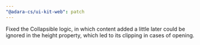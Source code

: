```yaml
---
"@adara-cs/ui-kit-web": patch
---
```


Fixed the Collapsible logic, in which content added a little later could be ignored in the height property, which led to its clipping in cases of opening.
